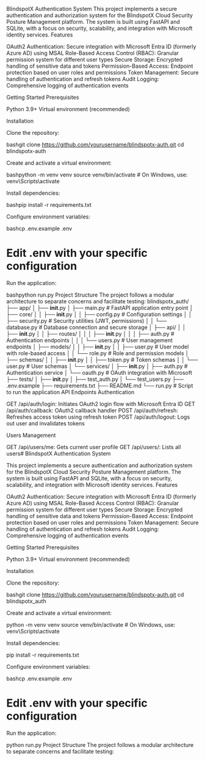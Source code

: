 BlindspotX Authentication System
This project implements a secure authentication and authorization system for the BlindspotX Cloud Security Posture Management platform. The system is built using FastAPI and SQLite, with a focus on security, scalability, and integration with Microsoft identity services.
Features

OAuth2 Authentication: Secure integration with Microsoft Entra ID (formerly Azure AD) using MSAL
Role-Based Access Control (RBAC): Granular permission system for different user types
Secure Storage: Encrypted handling of sensitive data and tokens
Permission-Based Access: Endpoint protection based on user roles and permissions
Token Management: Secure handling of authentication and refresh tokens
Audit Logging: Comprehensive logging of authentication events

Getting Started
Prerequisites

Python 3.9+
Virtual environment (recommended)

Installation

Clone the repository:

bashgit clone https://github.com/yourusername/blindspotx-auth.git
cd blindspotx-auth

Create and activate a virtual environment:

bashpython -m venv venv
source venv/bin/activate  # On Windows, use: venv\Scripts\activate

Install dependencies:

bashpip install -r requirements.txt

Configure environment variables:

bashcp .env.example .env
# Edit .env with your specific configuration

Run the application:

bashpython run.py
Project Structure
The project follows a modular architecture to separate concerns and facilitate testing:
blindspotx_auth/
├── app/
│   ├── __init__.py
│   ├── main.py             # FastAPI application entry point
│   ├── core/
│   │   ├── __init__.py
│   │   ├── config.py       # Configuration settings
│   │   ├── security.py     # Security utilities (JWT, permissions)
│   │   └── database.py     # Database connection and secure storage
│   ├── api/
│   │   ├── __init__.py
│   │   ├── routes/
│   │   │   ├── __init__.py
│   │   │   ├── auth.py     # Authentication endpoints
│   │   │   └── users.py    # User management endpoints
│   ├── models/
│   │   ├── __init__.py
│   │   ├── user.py         # User model with role-based access
│   │   └── role.py         # Role and permission models
│   ├── schemas/
│   │   ├── __init__.py
│   │   ├── token.py        # Token schemas
│   │   └── user.py         # User schemas
│   └── services/
│       ├── __init__.py
│       ├── auth.py         # Authentication service
│       └── oauth.py        # OAuth integration with Microsoft
├── tests/
│   ├── __init__.py
│   ├── test_auth.py
│   └── test_users.py
├── .env.example
├── requirements.txt
├── README.md
└── run.py                  # Script to run the application
API Endpoints
Authentication

GET /api/auth/login: Initiates OAuth2 login flow with Microsoft Entra ID
GET /api/auth/callback: OAuth2 callback handler
POST /api/auth/refresh: Refreshes access token using refresh token
POST /api/auth/logout: Logs out user and invalidates tokens

Users Management

GET /api/users/me: Gets current user profile
GET /api/users/: Lists all users# BlindspotX Authentication System

This project implements a secure authentication and authorization system for the BlindspotX Cloud Security Posture Management platform. The system is built using FastAPI and SQLite, with a focus on security, scalability, and integration with Microsoft identity services.
Features

OAuth2 Authentication: Secure integration with Microsoft Entra ID (formerly Azure AD) using MSAL
Role-Based Access Control (RBAC): Granular permission system for different user types
Secure Storage: Encrypted handling of sensitive data and tokens
Permission-Based Access: Endpoint protection based on user roles and permissions
Token Management: Secure handling of authentication and refresh tokens
Audit Logging: Comprehensive logging of authentication events

Getting Started
Prerequisites

Python 3.9+
Virtual environment (recommended)

Installation

Clone the repository:

bashgit clone https://github.com/yourusername/blindspotx-auth.git
cd blindspotx_auth

Create and activate a virtual environment:

python -m venv venv
source venv/bin/activate  # On Windows, use: venv\Scripts\activate

Install dependencies:

pip install -r requirements.txt

Configure environment variables:

bashcp .env.example .env
# Edit .env with your specific configuration

Run the application:

python run.py
Project Structure
The project follows a modular architecture to separate concerns and facilitate testing: